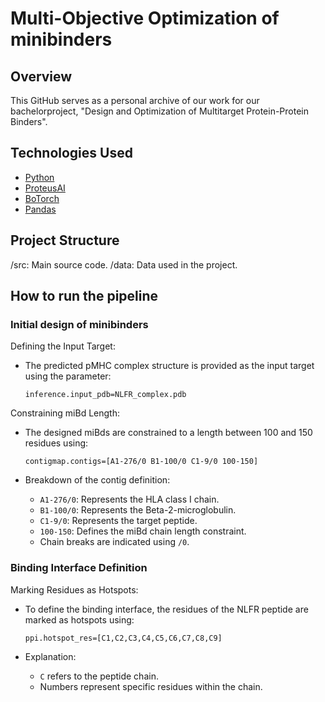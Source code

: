 # Multi-Objective Optimization of minibinders

## Overview

This GitHub serves as a personal archive of our work for our bachelorproject, "Design and Optimization of Multitarget Protein-Protein Binders".

## Technologies Used

- [Python](https://github.com/python)
- [ProteusAI](https://github.com/jonfunk21/ProteusAI/)
- [BoTorch](https://github.com/pytorch/botorch)
- [Pandas](https://github.com/pandas-dev/pandas)

## Project Structure

/src: Main source code.
/data: Data used in the project.

## How to run the pipeline

### Initial design of minibinders

Defining the Input Target:

- The predicted pMHC complex structure is provided as the input target using the parameter:
    ```
    inference.input_pdb=NLFR_complex.pdb
    ```

Constraining miBd Length:

- The designed miBds are constrained to a length between 100 and 150 residues using:
    ```
    contigmap.contigs=[A1-276/0 B1-100/0 C1-9/0 100-150]
    ```

- Breakdown of the contig definition:
    - `A1-276/0`: Represents the HLA class I chain.
    - `B1-100/0`: Represents the Beta-2-microglobulin.
    - `C1-9/0`: Represents the target peptide.
    - `100-150`: Defines the miBd chain length constraint.
    - Chain breaks are indicated using `/0`.

### Binding Interface Definition

Marking Residues as Hotspots:

- To define the binding interface, the residues of the NLFR peptide are marked as hotspots using:
    ```
    ppi.hotspot_res=[C1,C2,C3,C4,C5,C6,C7,C8,C9]
    ```

- Explanation:
    - `C` refers to the peptide chain.
    - Numbers represent specific residues within the chain.


